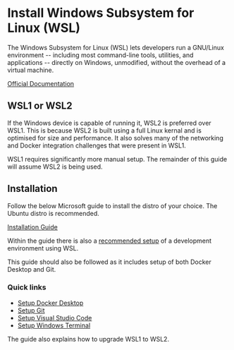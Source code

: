 # Install Windows Subsystem for Linux (WSL)

The Windows Subsystem for Linux (WSL) lets developers run a GNU/Linux environment -- including most command-line tools, utilities, and applications -- directly on Windows, unmodified, without the overhead of a virtual machine.

[Official Documentation](https://docs.microsoft.com/en-us/windows/wsl/about)

## WSL1 or WSL2

If the Windows device is capable of running it, WSL2 is preferred over WSL1.  This is because WSL2 is built using a full Linux kernal and is optimised for size and performance.  It also solves many of the networking and Docker integration challenges that were present in WSL1.

WSL1 requires significantly more manual setup.  The remainder of this guide will assume WSL2 is being used.

## Installation

Follow the below Microsoft guide to install the distro of your choice. The Ubuntu distro is recommended.

[Installation Guide](https://learn.microsoft.com/en-us/windows/wsl/install)

Within the guide there is also a [recommended setup](https://docs.microsoft.com/en-us/windows/wsl/setup/environment#set-up-your-linux-user-info) of a development environment using WSL.

This guide should also be followed as it includes setup of both Docker Desktop and Git.

### Quick links

- [Setup Docker Desktop](https://docs.microsoft.com/en-us/windows/wsl/tutorials/wsl-containers)
- [Setup Git](https://docs.microsoft.com/en-us/windows/wsl/tutorials/wsl-git)
- [Setup Visual Studio Code](https://docs.microsoft.com/en-us/windows/wsl/tutorials/wsl-vscode)
- [Setup Windows Terminal](https://docs.microsoft.com/en-us/windows/terminal/get-started)

The guide also explains how to upgrade WSL1 to WSL2.
